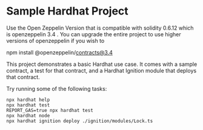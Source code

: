# Sample Hardhat Project

Use the Open Zeppelin Version that is compatible with solidity 0.6.12 which is openzeppelin 3.4 . You can upgrade the entire project to use higher versions of openzeppelin if you wish to

npm install @openzeppelin/contracts@3.4


This project demonstrates a basic Hardhat use case. It comes with a sample contract, a test for that contract, and a Hardhat Ignition module that deploys that contract.

Try running some of the following tasks:

```shell
npx hardhat help
npx hardhat test
REPORT_GAS=true npx hardhat test
npx hardhat node
npx hardhat ignition deploy ./ignition/modules/Lock.ts
```




